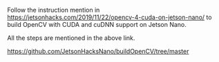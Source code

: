 Follow the instruction mention in https://jetsonhacks.com/2019/11/22/opencv-4-cuda-on-jetson-nano/ to build OpenCV with CUDA and cuDNN support on Jetson Nano.

All the steps are mentioned in the above link.

https://github.com/JetsonHacksNano/buildOpenCV/tree/master
